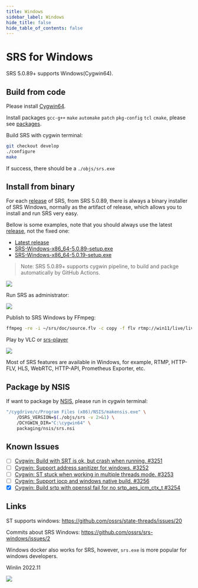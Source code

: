 ```yaml
---
title: Windows
sidebar_label: Windows
hide_title: false
hide_table_of_contents: false
---
```


# SRS for Windows

SRS 5.0.89+ supports Windows(Cygwin64).

## Build from code

Please install [Cygwin64](https://cygwin.com/install.html).

Install packages `gcc-g++` `make` `automake` `patch` `pkg-config` `tcl` `cmake`, please see [packages](https://github.com/cygwin/cygwin-install-action#parameters).

Build SRS with cygwin terminal:

```bash
git checkout develop
./configure
make
```

If success, there should be a `./objs/srs.exe`

## Install from binary

For each [release](https://github.com/ossrs/srs/releases) of SRS, from SRS 5.0.89, there is always a binary installer of SRS Windows, normally as the artifact of release, which allows you to install and run SRS very easy.

Bellow is some examples, note that you should always use the latest [release](https://github.com/ossrs/srs/releases), not the fixed one:

* [Latest release](https://github.com/ossrs/srs/releases)
* [SRS-Windows-x86_64-5.0.89-setup.exe](https://github.com/ossrs/srs/releases/tag/v5.0.89)
* [SRS-Windows-x86_64-5.0.19-setup.exe](https://github.com/ossrs/srs/releases/tag/v5.0.19)

> Note: SRS 5.0.89+ supports cygwin pipeline, to build and packge automatically by GitHub Actions.

![](/img/windows-2022-11-20-001.png)

Run SRS as administrator:

![](/img/windows-2022-11-20-002.png)

Publish to SRS Windows by FFmpeg:

```bash
ffmpeg -re -i ~/srs/doc/source.flv -c copy -f flv rtmp://win11/live/livestream
```

Play by VLC or [srs-player](http://win11:8080/)

![](/img/windows-2022-11-20-003.png)

Most of SRS features are available in Windows, for example, RTMP, HTTP-FLV, HLS, WebRTC, HTTP-API, Prometheus Exporter, etc.

## Package by NSIS

If want to package by [NSIS](https://nsis.sourceforge.io/Download), please run in cygwin terminal:

```bash
"/cygdrive/c/Program Files (x86)/NSIS/makensis.exe" \
    /DSRS_VERSION=$(./objs/srs -v 2>&1) \
    /DCYGWIN_DIR="C:\cygwin64" \
    packaging/nsis/srs.nsi
```

## Known Issues

- [ ] [Cygwin: Build with SRT is ok, but crash when running. #3251](https://github.com/ossrs/srs/issues/3251)
- [ ] [Cygwin: Support address sanitizer for windows. #3252](https://github.com/ossrs/srs/issues/3252)
- [ ] [Cygwin: ST stuck when working in multiple threads mode. #3253](https://github.com/ossrs/srs/issues/3253)
- [ ] [Cygwin: Support iocp and windows native build. #3256](https://github.com/ossrs/srs/issues/3256)
- [x] [Cygwin: Build srtp with openssl fail for no srtp_aes_icm_ctx_t #3254](https://github.com/ossrs/srs/issues/3254)

## Links

ST supports windows: https://github.com/ossrs/state-threads/issues/20

Commits about SRS Windows: https://github.com/ossrs/srs-windows/issues/2

Windows docker also works for SRS, however, `srs.exe` is more popular for windows developers.

Winlin 2022.11

![](https://ossrs.net/gif/v1/sls.gif?site=ossrs.io&path=/lts/doc/zh/v5/windows)


